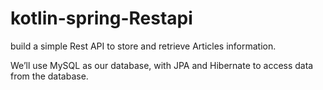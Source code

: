 # kotlin-spring-Restapi
build a simple Rest API to store and retrieve Articles information.

We’ll use MySQL as our database, with JPA and Hibernate to access data from the database.

